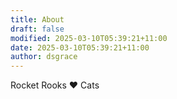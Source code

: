 ```yaml
---
title: About
draft: false
modified: 2025-03-10T05:39:21+11:00
date: 2025-03-10T05:39:21+11:00
author: dsgrace
---
```

Rocket Rooks ❤️ Cats
